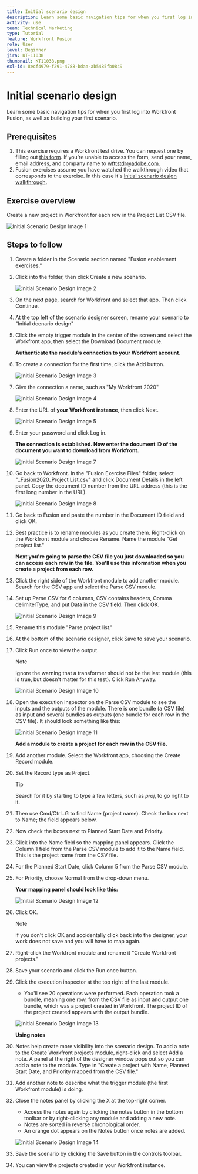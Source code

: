 ```yaml
---
title: Initial scenario design
description: Learn some basic navigation tips for when you first log into Workfront Fusion, as well as building your first scenario.
activity: use
team: Technical Marketing
type: Tutorial
feature: Workfront Fusion
role: User
level: Beginner
jira: KT-11038
thumbnail: KT11038.png
exl-id: 8ecf4979-f291-4788-bdaa-ab5485fb0849
---
```

# Initial scenario design

Learn some basic navigation tips for when you first log into Workfront Fusion, as well as building your first scenario.

## Prerequisites

1. This exercise requires a Workfront test drive. You can request one by filling out [this form](https://forms.office.com/r/f1J8HRGrNY). If you're unable to access the form, send your name, email address, and company name to wfttstdr@adobe.com.
1. Fusion exercises assume you have watched the walkthrough video that corresponds to the exercise. In this case it's [Initial scenario design walkthrough](https://experienceleague.adobe.com/docs/workfront-learn/tutorials-workfront/fusion/understand-the-basics/initial-scenario-design-walkthrough.html?lang=en).


## Exercise overview

Create a new project in Workfront for each row in the Project List CSV file.

![Initial Scenario Design Image 1](../12-exercises/assets/initial-scenario-design-1.png)

## Steps to follow

1. Create a folder in the Scenario section named "Fusion enablement exercises."
1. Click into the folder, then click Create a new scenario.

   ![Initial Scenario Design Image 2](../12-exercises/assets/initial-scenario-design-2.png)

1. On the next page, search for Workfront and select that app. Then click Continue.
1. At the top left of the scenario designer screen, rename your scenario to "Initial dcenario design"
1. Click the empty trigger module in the center of the screen and select the Workfront app, then select the Download Document module.

   **Authenticate the module's connection to your Workfront account.**

1. To create a connection for the first time, click the Add button.

   ![Initial Scenario Design Image 3](../12-exercises/assets/initial-scenario-design-3.png)

1. Give the connection a name, such as "My Workfront 2020"

   ![Initial Scenario Design Image 4](../12-exercises/assets/initial-scenario-design-4.png)

1. Enter the URL of **your Workfront instance**, then click Next.

   ![Initial Scenario Design Image 5](../12-exercises/assets/initial-scenario-design-5.png)

1. Enter your password and click Log in.

   **The connection is established. Now enter the document ID of the document you want to download from Workfront.**

   ![Initial Scenario Design Image 7](../12-exercises/assets/initial-scenario-design-7.png)

1. Go back to Workfront. In the "Fusion Exercise Files" folder, select "_Fusion2020_Project List.csv" and click Document Details in the left panel. Copy the document ID number from the URL address (this is the first long number in the URL).

   ![Initial Scenario Design Image 8](../12-exercises/assets/initial-scenario-design-8.png)

1. Go back to Fusion and paste the number in the Document ID field and click OK.
1. Best practice is to rename modules as you create them. Right-click on the Workfront module and choose Rename. Name the module "Get project list."

   **Next you're going to parse the CSV file you just downloaded so you can access each row in the file. You'll use this information when you create a project from each row.**

1. Click the right side of the Workfront module to add another module. Search for the CSV app and select the Parse CSV module.
1. Set up Parse CSV for 6 columns, CSV contains headers, Comma delimiterType, and put Data in the CSV field. Then click OK.

   ![Initial Scenario Design Image 9](../12-exercises/assets/initial-scenario-design-9.png)

1. Rename this module "Parse project list."
1. At the bottom of the scenario designer, click Save to save your scenario.
1. Click Run once to view the output.

   >[!NOTE]
   >
   >Ignore the warning that a transformer should not be the last module (this is true, but doesn't matter for this test). Click Run Anyway.

   ![Initial Scenario Design Image 10](../12-exercises/assets/initial-scenario-design-10.png)

1. Open the execution inspector on the Parse CSV module to see the inputs and the outputs of the module. There is one bundle (a CSV file) as input and several bundles as outputs (one bundle for each row in the CSV file). It should look something like this:

   ![Initial Scenario Design Image 11](../12-exercises/assets/initial-scenario-design-11.png)

   **Add a module to create a project for each row in the CSV file.**

1. Add another module. Select the Workfront app, choosing the Create Record module.
1. Set the Record type as Project.

   >[!TIP]
   >
   >Search for it by starting to type a few letters, such as *proj*, to go right to it.

1. Then use Cmd/Ctrl+G to find Name (project name). Check the box next to Name; the field appears below.
1. Now check the boxes next to Planned Start Date and Priority.
1. Click into the Name field so the mapping panel appears. Click the Column 1 field from the Parse CSV module to add it to the Name field. This is the project name from the CSV file.
1. For the Planned Start Date, click Column 5 from the Parse CSV module.
1. For Priority, choose Normal from the drop-down menu.

   **Your mapping panel should look like this:**

   ![Initial Scenario Design Image 12](../12-exercises/assets/initial-scenario-design-12.png)

1. Click OK.
 
   >[!NOTE]
   >
   >If you don't click OK and accidentally click back into the designer, your work does not save and you will have to map again.

1. Right-click the Workfront module and rename it "Create Workfront projects."
1. Save your scenario and click the Run once button.
1. Click the execution inspector at the top right of the last module.

   + You'll see 20 operations were performed. Each operation took a bundle, meaning one row, from the CSV file as input and output one bundle, which was a project created in Workfront. The project ID of the project created appears with the output bundle.

   ![Initial Scenario Design Image 13](../12-exercises/assets/initial-scenario-design-13.png)

   **Using notes**

1. Notes help create more visibility into the scenario design. To add a note to the Create Workfront projects module, right-click and select Add a note. A panel at the right of the designer window pops out so you can add a note to the module. Type in "Create a project with Name, Planned Start Date, and Priority mapped from the CSV file."
1. Add another note to describe what the trigger module (the first Workfront module) is doing.
1. Close the notes panel by clicking the X at the top-right corner.

   + Access the notes again by clicking the notes button in the bottom toolbar or by right-clicking any module and adding a new note.
   + Notes are sorted in reverse chronological order.
   + An orange dot appears on the Notes button once notes are added.

   ![Initial Scenario Design Image 14](../12-exercises/assets/initial-scenario-design-14.png)

1. Save the scenario by clicking the Save button in the controls toolbar.
1. You can view the projects created in your Workfront instance.
